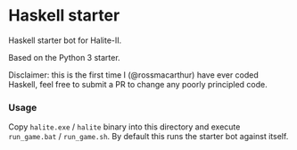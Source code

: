 # Haskell starter

Haskell starter bot for Halite-II.

Based on the Python 3 starter.

Disclaimer: this is the first time I (@rossmacarthur) have ever coded Haskell, feel free to submit a PR to change any poorly principled code.

### Usage

Copy `halite.exe` / `halite` binary into this directory and execute `run_game.bat` / `run_game.sh`. By default this runs the starter bot against itself.
